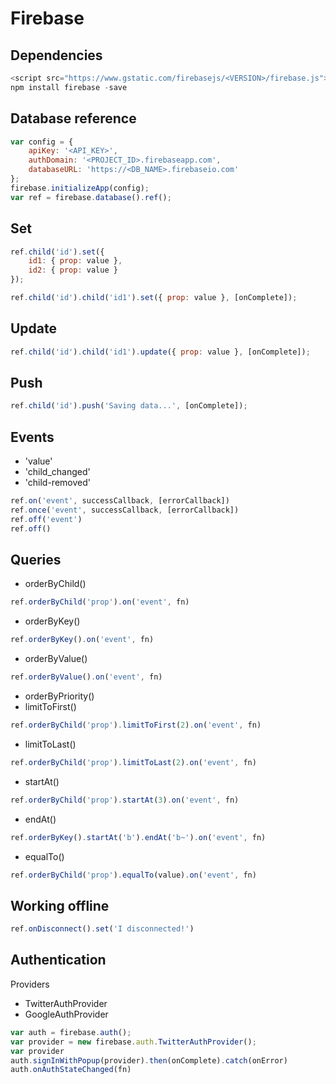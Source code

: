 # Firebase

## Dependencies
```javascript
<script src="https://www.gstatic.com/firebasejs/<VERSION>/firebase.js"></script>
npm install firebase -save
```
## Database reference
```javascript
var config = {
    apiKey: '<API_KEY>',
    authDomain: '<PROJECT_ID>.firebaseapp.com',
    databaseURL: 'https://<DB_NAME>.firebaseio.com'
};
firebase.initializeApp(config);
var ref = firebase.database().ref();
```
## Set
```javascript
ref.child('id').set({
    id1: { prop: value },
    id2: { prop: value }
});
```
```javascript
ref.child('id').child('id1').set({ prop: value }, [onComplete]);
```
## Update
```javascript
ref.child('id').child('id1').update({ prop: value }, [onComplete]);
```
## Push
```javascript
ref.child('id').push('Saving data...', [onComplete]);
```
## Events
- 'value'
- 'child_changed'
- 'child-removed'
```javascript
ref.on('event', successCallback, [errorCallback])
ref.once('event', successCallback, [errorCallback])
ref.off('event')
ref.off()
```
## Queries
- orderByChild()
```javascript
ref.orderByChild('prop').on('event', fn)
```
- orderByKey()
```javascript
ref.orderByKey().on('event', fn)
```
- orderByValue()
```javascript
ref.orderByValue().on('event', fn)
```
- orderByPriority()
- limitToFirst()
```javascript
ref.orderByChild('prop').limitToFirst(2).on('event', fn)
```
- limitToLast()
```javascript
ref.orderByChild('prop').limitToLast(2).on('event', fn)
```
- startAt()
```javascript
ref.orderByChild('prop').startAt(3).on('event', fn)
```
- endAt()
```javascript
ref.orderByKey().startAt('b').endAt('b~').on('event', fn)
```
- equalTo()
```javascript
ref.orderByChild('prop').equalTo(value).on('event', fn)
```
## Working offline
```javascript
ref.onDisconnect().set('I disconnected!')
```
## Authentication
Providers
- TwitterAuthProvider
- GoogleAuthProvider
```javascript
var auth = firebase.auth();
var provider = new firebase.auth.TwitterAuthProvider();
var provider
auth.signInWithPopup(provider).then(onComplete).catch(onError)
auth.onAuthStateChanged(fn)
```
